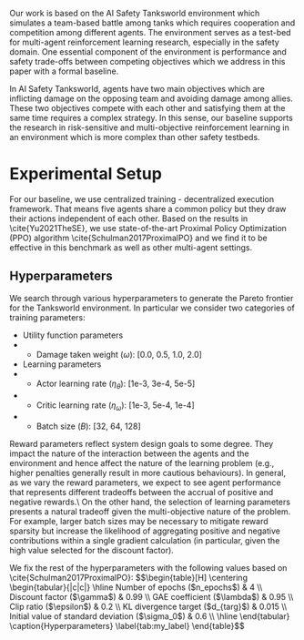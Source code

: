 Our work is based on the AI Safety Tanksworld environment which simulates a team-based battle among tanks which requires cooperation and competition among different agents. The environment serves as a test-bed for multi-agent reinforcement learning research, especially in the safety domain. One essential component of the environment is performance and safety trade-offs between competing objectives which we address in this paper with a formal baseline.

In AI Safety Tanksworld, agents have two main objectives which are inflicting damage on the opposing team and avoiding damage among allies. These two objectives compete with each other and satisfying them at the same time requires a complex strategy. In this sense, our baseline supports the research in risk-sensitive and multi-objective reinforcement learning in an environment which is more complex than other safety testbeds.

# Experimental Setup
For our baseline, we use centralized training - decentralized execution framework. That means five agents share a common policy but they draw their actions independent of each other. Based on the results in \cite{Yu2021TheSE}, we use state-of-the-art Proximal Policy Optimization (PPO) algorithm \cite{Schulman2017ProximalPO} and we find it to be effective in this benchmark as well as other multi-agent settings.
## Hyperparameters
We search through various hyperparameters to generate the Pareto frontier for the Tanksworld environment. In particular we consider two categories of training parameters:

- Utility function parameters
- - Damage taken weight ($\omega$): [0.0, 0.5, 1.0, 2.0]
- Learning parameters
- - Actor learning rate ($\eta_\theta$): [1e-3, 3e-4, 5e-5]
- - Critic learning rate ($\eta_\omega$): [1e-3, 5e-4, 1e-4]
- - Batch size ($B$): [32, 64, 128]

Reward parameters reflect system design goals to some degree. They impact the nature of the interaction between the agents and the environment and hence affect the nature of the learning problem (e.g., higher penalties generally result in more cautious behaviours). In general, as we vary the reward parameters, we expect to see agent performance that represents different tradeoffs between the accrual of positive and negative rewards.\\
On the other hand, the selection of learning parameters presents a natural tradeoff given the multi-objective nature of the problem. For example, larger batch sizes may be necessary to mitigate reward sparsity but increase the likelihood of aggregating positive and negative contributions within a single gradient calculation (in particular, given the high value selected for the discount factor).

We fix the rest of the hyperparameters with the following values based on \cite{Schulman2017ProximalPO}: 
$$\begin{table}[H]
    \centering
    \begin{tabular}{|c|c|}
        \hline
        Number of epochs ($n\_epochs$) & 4 \\
        Discount factor ($\gamma$) & 0.99 \\ 
        GAE coefficient ($\lambda$) & 0.95 \\
        Clip ratio ($\epsilon$) & 0.2 \\
        KL divergence target ($d_{targ}$) & 0.015 \\
        Initial value of standard deviation ($\sigma_0$) & 0.6 \\
        \hline
    \end{tabular}
    \caption{Hyperparameters}
    \label{tab:my_label}
\end{table}$$
